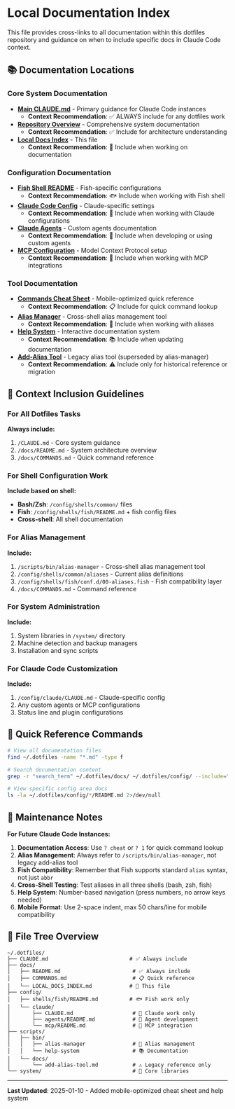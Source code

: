 # Local Documentation Index

This file provides cross-links to all documentation within this dotfiles repository and guidance on when to include specific docs in Claude Code context.

## 📚 Documentation Locations

### Core System Documentation
- **[Main CLAUDE.md](../CLAUDE.md)** - Primary guidance for Claude Code instances
  - **Context Recommendation**: ✅ ALWAYS include for any dotfiles work
- **[Repository Overview](../docs/README.md)** - Comprehensive system documentation
  - **Context Recommendation**: ✅ Include for architecture understanding
- **[Local Docs Index](../docs/LOCAL_DOCS_INDEX.md)** - This file
  - **Context Recommendation**: 📖 Include when working on documentation

### Configuration Documentation
- **[Fish Shell README](../config/shells/fish/README.md)** - Fish-specific configurations
  - **Context Recommendation**: 🐟 Include when working with Fish shell
- **[Claude Code Config](../config/claude/CLAUDE.md)** - Claude-specific settings
  - **Context Recommendation**: 🤖 Include when working with Claude configurations
- **[Claude Agents](../config/claude/agents/README.md)** - Custom agents documentation
  - **Context Recommendation**: 🤖 Include when developing or using custom agents
- **[MCP Configuration](../config/claude/mcp/README.md)** - Model Context Protocol setup
  - **Context Recommendation**: 🔌 Include when working with MCP integrations

### Tool Documentation
- **[Commands Cheat Sheet](../docs/COMMANDS.md)** - Mobile-optimized quick reference
  - **Context Recommendation**: 📋 Include for quick command lookup
- **[Alias Manager](../scripts/bin/alias-manager)** - Cross-shell alias management tool
  - **Context Recommendation**: 🔧 Include when working with aliases
- **[Help System](../scripts/bin/help-system)** - Interactive documentation system
  - **Context Recommendation**: 📚 Include when updating documentation
- **[Add-Alias Tool](../scripts/docs/add-alias-tool.md)** - Legacy alias tool (superseded by alias-manager)
  - **Context Recommendation**: ⚠️ Include only for historical reference or migration

## 🎯 Context Inclusion Guidelines

### For All Dotfiles Tasks
**Always include:**
1. `/CLAUDE.md` - Core system guidance
2. `/docs/README.md` - System architecture overview
3. `/docs/COMMANDS.md` - Quick command reference

### For Shell Configuration Work
**Include based on shell:**
- **Bash/Zsh**: `/config/shells/common/` files
- **Fish**: `/config/shells/fish/README.md` + fish config files
- **Cross-shell**: All shell documentation

### For Alias Management
**Include:**
1. `/scripts/bin/alias-manager` - Cross-shell alias management tool
2. `/config/shells/common/aliases` - Current alias definitions
3. `/config/shells/fish/conf.d/00-aliases.fish` - Fish compatibility layer
4. `/docs/COMMANDS.md` - Command reference

### For System Administration
**Include:**
1. System libraries in `/system/` directory
2. Machine detection and backup managers
3. Installation and sync scripts

### For Claude Code Customization
**Include:**
1. `/config/claude/CLAUDE.md` - Claude-specific config
2. Any custom agents or MCP configurations
3. Status line and plugin configurations

## 📝 Quick Reference Commands

```bash
# View all documentation files
find ~/.dotfiles -name "*.md" -type f

# Search documentation content
grep -r "search_term" ~/.dotfiles/docs/ ~/.dotfiles/config/ --include="*.md"

# View specific config area docs
ls -la ~/.dotfiles/config/*/README.md 2>/dev/null
```

## 🔄 Maintenance Notes

**For Future Claude Code Instances:**

1. **Documentation Access**: Use `? cheat` or `? 1` for quick command lookup
2. **Alias Management**: Always refer to `/scripts/bin/alias-manager`, not legacy add-alias tool
3. **Fish Compatibility**: Remember that Fish supports standard `alias` syntax, not just `abbr`
4. **Cross-Shell Testing**: Test aliases in all three shells (bash, zsh, fish)
5. **Help System**: Number-based navigation (press numbers, no arrow keys needed)
6. **Mobile Format**: Use 2-space indent, max 50 chars/line for mobile compatibility

## 📂 File Tree Overview

```
~/.dotfiles/
├── CLAUDE.md                          # ✅ Always include
├── docs/
│   ├── README.md                       # ✅ Always include  
│   ├── COMMANDS.md                     # 📋 Quick reference
│   └── LOCAL_DOCS_INDEX.md            # 📖 This file
├── config/
│   ├── shells/fish/README.md          # 🐟 Fish work only
│   └── claude/
│       ├── CLAUDE.md                   # 🤖 Claude work only
│       ├── agents/README.md            # 🤖 Agent development
│       └── mcp/README.md               # 🔌 MCP integration
├── scripts/
│   ├── bin/
│   │   ├── alias-manager               # 🔧 Alias management
│   │   └── help-system                 # 📚 Documentation
│   └── docs/
│       └── add-alias-tool.md           # ⚠️ Legacy reference only
└── system/                             # 💾 Core libraries
```

---

**Last Updated**: 2025-01-10 - Added mobile-optimized cheat sheet and help system